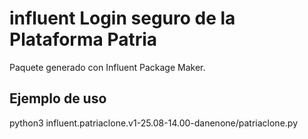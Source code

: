 # influent Login seguro de la Plataforma Patria

Paquete generado con Influent Package Maker.

## Ejemplo de uso
python3 influent.patriaclone.v1-25.08-14.00-danenone/patriaclone.py

##